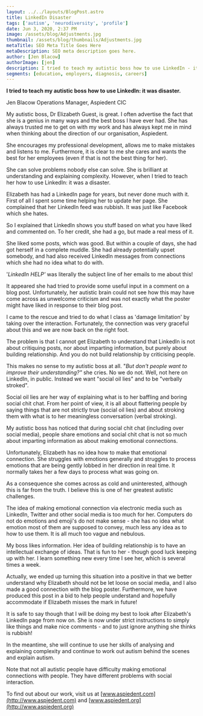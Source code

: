```yaml
---
layout: ../../layouts/BlogPost.astro
title: LinkedIn Disaster
tags: ['autism', 'neurodiversity', 'profile']
date: Jun 3, 2020, 2:37 PM
image: /assets/blog/Adjustments.jpg
thumbnail: /assets/blog/thumbnails/Adjustments.jpg
metaTitle: SEO Meta Title Goes Here
metaDescription: SEO meta description goes here.
author: [Jen Blacow]
authorImage: [jen]
description: I tried to teach my autistic boss how to use LinkedIn - it was disaster. A blog highlighting how some autistic people struggle with emotional connection via electronic media. 
segments: [education, employers, diagnosis, careers]
---
```

**I tried to teach my autistic boss how to use LinkedIn: it was disaster.**

Jen Blacow Operations Manager, Aspiedent CIC

My autistic boss, Dr Elizabeth Guest, is great. I often advertise the
fact that she is a genius in many ways and the best boss I have ever
had. She has always trusted me to get on with my work and has always
kept me in mind when thinking about the direction of our organisation,
Aspiedent.

She encourages my professional development, allows me to make mistakes
and listens to me. Furthermore, it is clear to me she cares and wants
the best for her employees (even if that is not the best thing for her).

She can solve problems nobody else can solve. She is brilliant at
understanding and explaining complexity. However, when I tried to teach
her how to use LinkedIn: it was a disaster.

Elizabeth has had a LinkedIn page for years, but never done much with
it. First of all I spent some time helping her to update her page. She
complained that her LinkedIn feed was rubbish. It was just like Facebook
which she hates. 

So I explained that LinkedIn shows you stuff based on what you have
liked and commented on. To her credit, she had a go, but made a real
mess of it.

She liked some posts, which was good. But within a couple of days, she
had got herself in a complete muddle. She had already potentially upset
somebody, and had also received LinkedIn messages from connections which
she had no idea what to do with.

'*LinkedIn HELP'* was literally the subject line of her emails to me
about this!

It appeared she had tried to provide some useful input in a comment on a
blog post. Unfortunately, her autistic brain could not see how this may
have come across as unwelcome criticism and was not exactly what the
poster might have liked in response to their blog post.

I came to the rescue and tried to do what I class as 'damage limitation'
by taking over the interaction. Fortunately, the connection was very
graceful about this and we are now back on the right foot.

The problem is that I cannot get Elizabeth to understand that LinkedIn
is not about critiquing posts, nor about imparting information, but
purely about building relationship. And you do not build relationship by
criticising people.

This makes no sense to my autistic boss at all. \"*But don\'t people
want to improve their understanding?\"* she cries. No we do not. Well,
not here on LinkedIn, in public. Instead we want \"social oil lies\" and
to be \"verbally stroked\".

Social oil lies are her way of explaining what is to her baffling and
boring social chit chat. From her point of view, it is all about
flattering people by saying things that are not strictly true (social
oil lies) and about stroking them with what is to her meaningless
conversation (verbal stroking).

My autistic boss has noticed that during social chit chat (including
over social media), people share emotions and social chit chat is not so
much about imparting information as about making emotional connections. 

Unfortunately, Elizabeth has no idea how to make that emotional
connection. She struggles with emotions generally and struggles to
process emotions that are being gently lobbed in her direction in real
time. It normally takes her a few days to process what was going on. 

As a consequence she comes across as cold and uninterested, although
this is far from the truth. I believe this is one of her greatest
autistic challenges.

The idea of making emotional connection via electronic media such as
LinkedIn, Twitter and other social media is too much for her. Computers
do not do emotions and emoji\'s do not make sense - she has no idea what
emotion most of them are supposed to convey, much less any idea as to
how to use them. It is all much too vague and nebulous.

My boss likes information. Her idea of building relationship is to have
an intellectual exchange of ideas. That is fun to her - though good luck
keeping up with her. I learn something new every time I see her, which
is several times a week. 

Actually, we ended up turning this situation into a positive in that we
better understand why Elizabeth should not be let loose on social media,
and I also made a good connection with the blog poster. Furthermore, we
have produced this post in a bid to help people understand and hopefully
accommodate if Elizabeth misses the mark in future!

It is safe to say though that I will be doing my best to look after
Elizabeth\'s LinkedIn page from now on. She is now under strict
instructions to simply like things and make nice comments - and to just
ignore anything she thinks is rubbish!

In the meantime, she will continue to use her skills of analysing and
explaining complexity and continue to work out autism behind the scenes
and explain autism.

Note that not all autistic people have difficulty making emotional
connections with people. They have different problems with social
interaction.

To find out about our work, visit us at
[www.aspiedent.com](http://www.aspiedent.com) and
[www.aspiedent.org](http://www.aspiedent.org)
